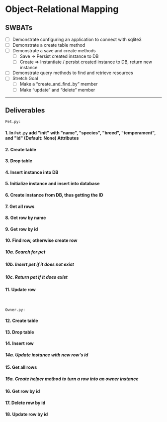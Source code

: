 # Object-Relational Mapping

## SWBATs

- [ ] Demonstrate configuring an application to connect with sqlite3
- [ ] Demonstrate a create table method 
- [ ] Demonstrate a save and create methods  
    - [ ] Save => Persist created instance to DB
    - [ ] Create => Instantiate / persist created instance to DB, return new instance 
- [ ] Demonstrate query methods to find and retrieve resources 
- [ ] Stretch Goal
    - [ ] Make a “create_and_find_by” member
    - [ ] Make “update” and “delete” member

---

## Deliverables

`Pet.py:` 
#### 1. In `Pet.py` add "__init__" with "name", "species", "breed", "temperament", and "id" (Default: None) Attributes 
#### 2. Create table
#### 3. Drop table
#### 4. Insert instance into DB
#### 5. Initialize instance and insert into database
#### 6. Create instance from DB, thus getting the ID
#### 7. Get all rows
#### 8. Get row by name
#### 9. Get row by id
#### 10. Find row, otherwise create row
##### 10a. Search for pet
##### 10b. Insert pet if it does not exist
##### 10c. Return pet if it does exist
#### 11. Update row
<br />

`Owner.py:`
#### 12. Create table
#### 13. Drop table
#### 14. Insert row
##### 14a. Update instance with new row's id
#### 15. Get all rows
##### 15a. Create helper method to turn a row into an owner instance
#### 16. Get row by id
#### 17. Delete row by id
#### 18. Update row by id